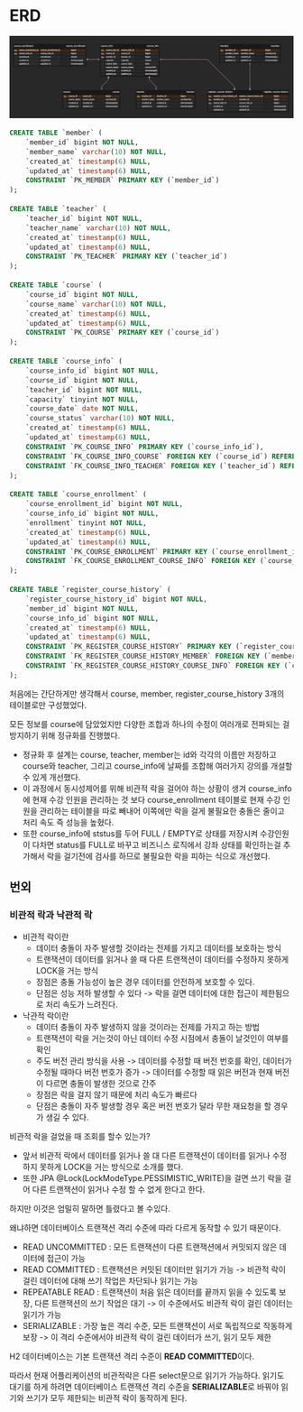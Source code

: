 # ERD
![img.png](img.png)

```sql
CREATE TABLE `member` (
    `member_id` bigint NOT NULL,
    `member_name` varchar(10) NOT NULL,
    `created_at` timestamp(6) NULL,
    `updated_at` timestamp(6) NULL,
    CONSTRAINT `PK_MEMBER` PRIMARY KEY (`member_id`)
);

CREATE TABLE `teacher` (
    `teacher_id` bigint NOT NULL,
    `teacher_name` varchar(10) NOT NULL,
    `created_at` timestamp(6) NULL,
    `updated_at` timestamp(6) NULL,
    CONSTRAINT `PK_TEACHER` PRIMARY KEY (`teacher_id`)
);

CREATE TABLE `course` (
    `course_id` bigint NOT NULL,
    `course_name` varchar(10) NOT NULL,
    `created_at` timestamp(6) NULL,
    `updated_at` timestamp(6) NULL,
    CONSTRAINT `PK_COURSE` PRIMARY KEY (`course_id`)
);

CREATE TABLE `course_info` (
    `course_info_id` bigint NOT NULL,
    `course_id` bigint NOT NULL,
    `teacher_id` bigint NOT NULL,
    `capacity` tinyint NOT NULL,
    `course_date` date NOT NULL,
    `course_status` varchar(10) NOT NULL,
    `created_at` timestamp(6) NULL,
    `updated_at` timestamp(6) NULL,
    CONSTRAINT `PK_COURSE_INFO` PRIMARY KEY (`course_info_id`),
    CONSTRAINT `FK_COURSE_INFO_COURSE` FOREIGN KEY (`course_id`) REFERENCES `course` (`course_id`),
    CONSTRAINT `FK_COURSE_INFO_TEACHER` FOREIGN KEY (`teacher_id`) REFERENCES `teacher` (`teacher_id`)
);

CREATE TABLE `course_enrollment` (
    `course_enrollment_id` bigint NOT NULL,
    `course_info_id` bigint NOT NULL,
    `enrollment` tinyint NOT NULL,
    `created_at` timestamp(6) NULL,
    `updated_at` timestamp(6) NULL,
    CONSTRAINT `PK_COURSE_ENROLLMENT` PRIMARY KEY (`course_enrollment_id`),
    CONSTRAINT `FK_COURSE_ENROLLMENT_COURSE_INFO` FOREIGN KEY (`course_info_id`) REFERENCES `course_info` (`course_info_id`)
);

CREATE TABLE `register_course_history` (
    `register_course_history_id` bigint NOT NULL,
    `member_id` bigint NOT NULL,
    `course_info_id` bigint NOT NULL,
    `created_at` timestamp(6) NULL,
    `updated_at` timestamp(6) NULL,
    CONSTRAINT `PK_REGISTER_COURSE_HISTORY` PRIMARY KEY (`register_course_history_id`),
    CONSTRAINT `FK_REGISTER_COURSE_HISTORY_MEMBER` FOREIGN KEY (`member_id`) REFERENCES `member` (`member_id`),
    CONSTRAINT `FK_REGISTER_COURSE_HISTORY_COURSE_INFO` FOREIGN KEY (`course_info_id`) REFERENCES `course_info` (`course_info_id`)
);
```

처음에는 간단하게만 생각해서 course, member, register_course_history 3개의 테이블로만 구성했었다.

모든 정보를 course에 담았었지만 다양한 조합과 하나의 수정이 여러개로 전파되는 걸 방지하기 위해 정규화를 진행했다.

 - 정규화 후 설계는 course, teacher, member는 id와 각각의 이름만 저장하고 course와 teacher, 그리고 course_info에 날짜를 조합해 여러가지 강의를 개설할 수 있게 개선했다.
 - 이 과정에서 동시성제어를 위해 비관적 락을 걸어야 하는 상황이 생겨 course_info에 현재 수강 인원을 관리하는 것 보다 course_enrollment 테이블로 현재 수강 인원을 관리하는 테이블을 따로 빼내어 이쪽에만 락을 걸게 불필요한 충돌은 줄이고 처리 속도 즉 성능을 높혔다.
 - 또한 course_info에 ststus를 두어 FULL / EMPTY로 상태를 저장시켜 수강인원이 다차면 status를 FULL로 바꾸고 비즈니스 로직에서 강좌 상태를 확인하는걸 추가해서 락을 걸기전에 검사를 하므로 불필요한 락을 피하는 식으로 개선했다.

## 번외
### 비관적 락과 낙관적 락
 - 비관적 락이란
   - 데이터 충돌이 자주 발생할 것이라는 전제를 가지고 데이터를 보호하는 방식
   - 트랜잭션이 데이터를 읽거나 쓸 때 다른 트랜잭션이 데이터를 수정하지 못하게 LOCK을 거는 방식
   - 장점은 충돌 가능성이 높은 경우 데이터를 안전하게 보호할 수 있다.
   - 단점은 성능 저하 발생할 수 있다 -> 락을 걸면 데이터에 대한 접근이 제한됨으로 처리 속도가 느려진다.
 - 낙관적 락이란
   - 데이터 충돌이 자주 발생하지 않을 것이라는 전제를 가지고 하는 방법
   - 트랜잭션이 락을 거는것이 아닌 데이터 수정 시점에서 충돌이 날것인이 여부를 확인
   - 주도 버전 관리 방식을 사용 -> 데이터를 수정할 때 버전 번호를 확인, 데이터가 수정될 때마다 버전 번호가 증가 -> 데이터를 수정할 때 읽은 버전과 현재 버전이 다르면 충돌이 발생한 것으로 간주
   - 장점은 락을 걸지 않기 때문에 처리 속도가 빠르다
   - 단점은 충돌이 자주 발생할 경우 혹은 버전 번호가 달라 무한 재요청을 할 경우가 생길 수 있다.

비관적 락을 걸었을 때 조회를 할수 있는가?
 - 앞서 비관적 락에서 데이터를 읽거나 쓸 대 다른 트랜잭션이 데이터를 읽거나 수정하지 못하게 LOCK을 거는 방식으로 소개를 했다.
 - 또한 JPA @Lock(LockModeType.PESSIMISTIC_WRITE)을 걸면 쓰기 락을 걸어 다른 트랜잭션이 읽거나 수정 할 수 없게 한다고 한다.

하지만 이것은 엄밀히 말하면 틀렸다고 볼 수있다.

왜냐하면 데이터베이스 트랜잭션 격리 수준에 따라 다르게 동작할 수 있기 때문이다.
 - READ UNCOMMITTED : 모든 트랜잭션이 다른 트랜잭션에서 커밋되지 않은 데이터에 접근이 가능
 - READ COMMITTED : 트랜잭션은 커밋된 데이터만 읽기가 가능 -> 비관적 락이 걸린 데이터에 대해 쓰기 작업은 차단되나 읽기는 가능
 - REPEATABLE READ : 트랜잭션이 처음 읽은 데이터를 끝까지 읽을 수 있도록 보장, 다른 트랜잭션의 쓰기 작업은 대기 -> 이 수준에서도 비관적 락이 걸린 데이터는 읽기가 가능
 - SERIALIZABLE : 가장 높은 격리 수준, 모든 트랜잭션이 서로 독립적으로 작동하게 보장 -> 이 격리 수준에서야 비관적 락이 걸린 데이터가 쓰기, 읽기 모두 제한

H2 데이터베이스는 기본 트랜잭션 격리 수준이 **READ COMMITTED**이다.

따라서 현재 어플리케이션의 비관적락은 다른 select문으로 읽기가 가능하다.
읽기도 대기를 하게 하려면 데이터베이스 트랜잭션 격리 수준을 **SERIALIZABLE**로 바꿔야 읽기와 쓰기가 모두 제한되는 비관적 락이 동작하게 된다.